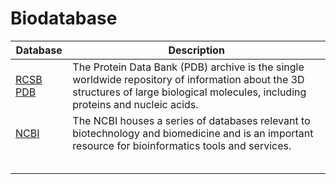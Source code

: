 # Biodatabase

| Database | Description |
| - | - |
| [RCSB PDB](http://www.rcsb.org/pdb/home/home.do) | The Protein Data Bank (PDB) archive is the single worldwide repository of information about the 3D structures of large biological molecules, including proteins and nucleic acids.  |
| [NCBI](https://www.ncbi.nlm.nih.gov) | The NCBI houses a series of databases relevant to biotechnology and biomedicine and is an important resource for bioinformatics tools and services.  |
| []() |  |
| []() |  |
| []() |  |
| []() |  |
| []() |  |
